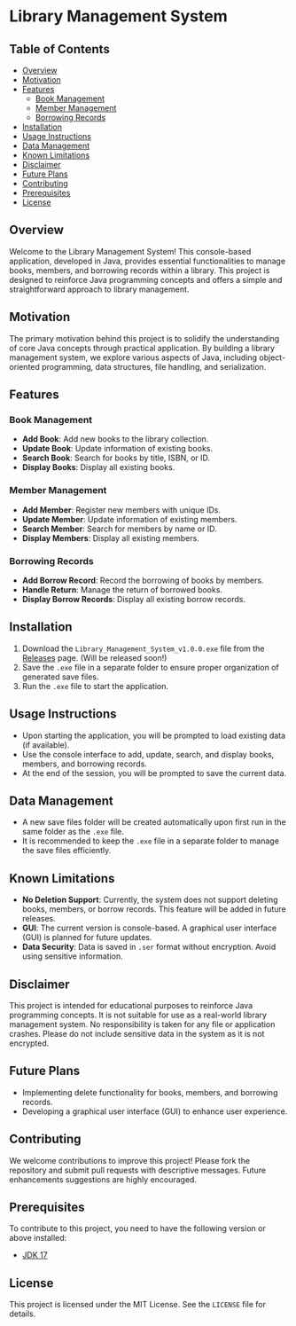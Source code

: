 # Library Management System

## Table of Contents
- [Overview](#overview)
- [Motivation](#motivation)
- [Features](#features)
  - [Book Management](#book-management)
  - [Member Management](#member-management)
  - [Borrowing Records](#borrowing-records)
- [Installation](#installation)
- [Usage Instructions](#usage-instructions)
- [Data Management](#data-management)
- [Known Limitations](#known-limitations)
- [Disclaimer](#disclaimer)
- [Future Plans](#future-plans)
- [Contributing](#contributing)
- [Prerequisites](#prerequisites)
- [License](#license)

## Overview
Welcome to the Library Management System! This console-based application, developed in Java, provides essential functionalities to manage books, members, and borrowing records within a library. This project is designed to reinforce Java programming concepts and offers a simple and straightforward approach to library management.

## Motivation
The primary motivation behind this project is to solidify the understanding of core Java concepts through practical application. By building a library management system, we explore various aspects of Java, including object-oriented programming, data structures, file handling, and serialization.

## Features

### Book Management
- **Add Book**: Add new books to the library collection.
- **Update Book**: Update information of existing books.
- **Search Book**: Search for books by title, ISBN, or ID.
- **Display Books**: Display all existing books.

### Member Management
- **Add Member**: Register new members with unique IDs.
- **Update Member**: Update information of existing members.
- **Search Member**: Search for members by name or ID.
- **Display Members**: Display all existing members.

### Borrowing Records
- **Add Borrow Record**: Record the borrowing of books by members.
- **Handle Return**: Manage the return of borrowed books.
- **Display Borrow Records**: Display all existing borrow records.

## Installation
1. Download the `Library_Management_System_v1.0.0.exe` file from the [Releases](https://github.com/yourusername/library-management-system/releases) page. (Will be released soon!)
2. Save the `.exe` file in a separate folder to ensure proper organization of generated save files.
3. Run the `.exe` file to start the application.

## Usage Instructions
- Upon starting the application, you will be prompted to load existing data (if available).
- Use the console interface to add, update, search, and display books, members, and borrowing records.
- At the end of the session, you will be prompted to save the current data.

## Data Management
- A new save files folder will be created automatically upon first run in the same folder as the `.exe` file.
- It is recommended to keep the `.exe` file in a separate folder to manage the save files efficiently.

## Known Limitations
- **No Deletion Support**: Currently, the system does not support deleting books, members, or borrow records. This feature will be added in future releases.
- **GUI**: The current version is console-based. A graphical user interface (GUI) is planned for future updates.
- **Data Security**: Data is saved in `.ser` format without encryption. Avoid using sensitive information.

## Disclaimer
This project is intended for educational purposes to reinforce Java programming concepts. It is not suitable for use as a real-world library management system. No responsibility is taken for any file or application crashes. Please do not include sensitive data in the system as it is not encrypted.

## Future Plans
- Implementing delete functionality for books, members, and borrowing records.
- Developing a graphical user interface (GUI) to enhance user experience.

## Contributing
We welcome contributions to improve this project! Please fork the repository and submit pull requests with descriptive messages. Future enhancements suggestions are highly encouraged.

## Prerequisites
To contribute to this project, you need to have the following version or above installed:
- [JDK 17](https://www.oracle.com/java/technologies/javase-jdk17-downloads.html)

## License
This project is licensed under the MIT License. See the `LICENSE` file for details.
